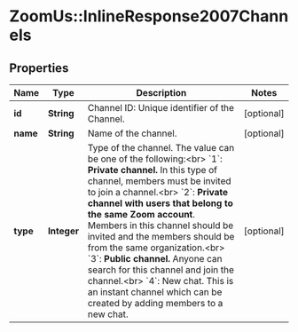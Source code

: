 # ZoomUs::InlineResponse2007Channels

## Properties
Name | Type | Description | Notes
------------ | ------------- | ------------- | -------------
**id** | **String** | Channel ID: Unique identifier of the Channel. | [optional] 
**name** | **String** | Name of the channel. | [optional] 
**type** | **Integer** | Type of the channel. The value can be one of the following:&lt;br&gt; &#x60;1&#x60;: **Private channel.** In this type of channel, members must be invited to join a channel.&lt;br&gt; &#x60;2&#x60;: **Private channel with users that belong to the same Zoom account**. Members in this channel should be invited and the members should be from the same organization.&lt;br&gt; &#x60;3&#x60;: **Public channel.** Anyone can search for this channel and join the channel.&lt;br&gt; &#x60;4&#x60;: New chat. This is an instant channel which can be created by adding members to a new chat.  | [optional] 


